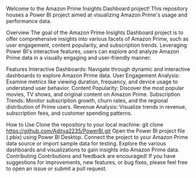 Welcome to the Amazon Prime Insights Dashboard project! This repository houses a Power BI project aimed at visualizing Amazon Prime's usage and performance data.

Overview
The goal of the Amazon Prime Insights Dashboard project is to offer comprehensive insights into various facets of Amazon Prime, such as user engagement, content popularity, and subscription trends. Leveraging Power BI's interactive features, users can explore and analyze Amazon Prime data in a visually engaging and user-friendly manner.

Features
Interactive Dashboards: Navigate through dynamic and interactive dashboards to explore Amazon Prime data.
User Engagement Analysis: Examine metrics like viewing duration, frequency, and device usage to understand user behavior.
Content Popularity: Discover the most popular movies, TV shows, and original content on Amazon Prime.
Subscription Trends: Monitor subscription growth, churn rates, and the regional distribution of Prime users.
Revenue Analysis: Visualize trends in revenue, subscription fees, and customer spending patterns.

How to Use
Clone the repository to your local machine:
git clone https://github.com/Aditya2235/PowerBI.git
Open the Power BI project file (.pbix) using Power BI Desktop.
Connect the project to your Amazon Prime data source or import sample data for testing.
Explore the various dashboards and visualizations to gain insights into Amazon Prime data.
Contributing
Contributions and feedback are encouraged! If you have suggestions for improvements, new features, or bug fixes, please feel free to open an issue or submit a pull request.